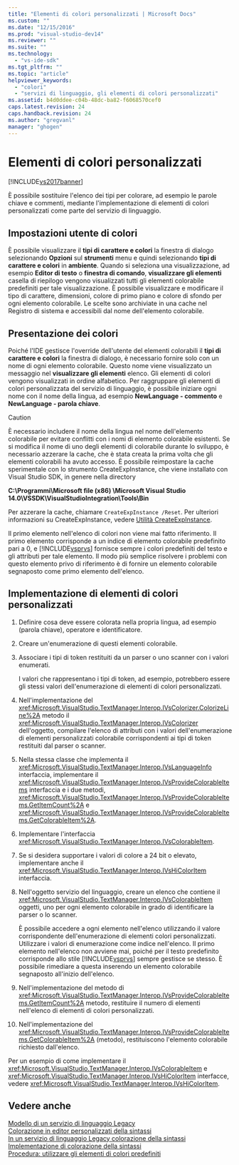```yaml
---
title: "Elementi di colori personalizzati | Microsoft Docs"
ms.custom: ""
ms.date: "12/15/2016"
ms.prod: "visual-studio-dev14"
ms.reviewer: ""
ms.suite: ""
ms.technology: 
  - "vs-ide-sdk"
ms.tgt_pltfrm: ""
ms.topic: "article"
helpviewer_keywords: 
  - "colori"
  - "servizi di linguaggio, gli elementi di colori personalizzati"
ms.assetid: b4d0ddee-c04b-48dc-ba82-f6068570cef0
caps.latest.revision: 24
caps.handback.revision: 24
ms.author: "gregvanl"
manager: "ghogen"
---
```

# Elementi di colori personalizzati
[!INCLUDE[vs2017banner](../../code-quality/includes/vs2017banner.md)]

È possibile sostituire l'elenco dei tipi per colorare, ad esempio le parole chiave e commenti, mediante l'implementazione di elementi di colori personalizzati come parte del servizio di linguaggio.  
  
## Impostazioni utente di colori  
 È possibile visualizzare il **tipi di carattere e colori** la finestra di dialogo selezionando **Opzioni** sul **strumenti** menu e quindi selezionando **tipi di carattere e colori** in **ambiente**. Quando si seleziona una visualizzazione, ad esempio **Editor di testo** o **finestra di comando**,  **visualizzare gli elementi** casella di riepilogo vengono visualizzati tutti gli elementi colorabile predefiniti per tale visualizzazione. È possibile visualizzare e modificare il tipo di carattere, dimensioni, colore di primo piano e colore di sfondo per ogni elemento colorabile. Le scelte sono archiviate in una cache nel Registro di sistema e accessibili dal nome dell'elemento colorabile.  
  
## Presentazione dei colori  
 Poiché l'IDE gestisce l'override dell'utente del elementi colorabili il **tipi di carattere e colori** la finestra di dialogo, è necessario fornire solo con un nome di ogni elemento colorabile. Questo nome viene visualizzato un messaggio nel **visualizzare gli elementi** elenco. Gli elementi di colori vengono visualizzati in ordine alfabetico. Per raggruppare gli elementi di colori personalizzata del servizio di linguaggio, è possibile iniziare ogni nome con il nome della lingua, ad esempio **NewLanguage \- commento** e **NewLanguage \- parola chiave**.  
  
> [!CAUTION]
>  È necessario includere il nome della lingua nel nome dell'elemento colorabile per evitare conflitti con i nomi di elemento colorabile esistenti. Se si modifica il nome di uno degli elementi di colorabile durante lo sviluppo, è necessario azzerare la cache, che è stata creata la prima volta che gli elementi colorabili ha avuto accesso. È possibile reimpostare la cache sperimentale con lo strumento CreateExpInstance, che viene installato con Visual Studio SDK, in genere nella directory  
>   
>  **C:\\Programmi\\Microsoft file \(x86\) \\Microsoft Visual Studio 14.0\\VSSDK\\VisualStudioIntegration\\Tools\\Bin**  
>   
>  Per azzerare la cache, chiamare `CreateExpInstance /Reset`. Per ulteriori informazioni su CreateExpInstance, vedere [Utilità CreateExpInstance](../../extensibility/internals/createexpinstance-utility.md).  
  
 Il primo elemento nell'elenco di colori non viene mai fatto riferimento. Il primo elemento corrisponde a un indice di elemento colorabile predefinito pari a 0, e [!INCLUDE[vsprvs](../../code-quality/includes/vsprvs_md.md)] fornisce sempre i colori predefiniti del testo e gli attributi per tale elemento. Il modo più semplice risolvere i problemi con questo elemento privo di riferimento è di fornire un elemento colorabile segnaposto come primo elemento dell'elenco.  
  
## Implementazione di elementi di colori personalizzati  
  
1.  Definire cosa deve essere colorata nella propria lingua, ad esempio \(parola chiave\), operatore e identificatore.  
  
2.  Creare un'enumerazione di questi elementi colorabile.  
  
3.  Associare i tipi di token restituiti da un parser o uno scanner con i valori enumerati.  
  
     I valori che rappresentano i tipi di token, ad esempio, potrebbero essere gli stessi valori dell'enumerazione di elementi di colori personalizzati.  
  
4.  Nell'implementazione del <xref:Microsoft.VisualStudio.TextManager.Interop.IVsColorizer.ColorizeLine%2A> metodo il <xref:Microsoft.VisualStudio.TextManager.Interop.IVsColorizer> dell'oggetto, compilare l'elenco di attributi con i valori dell'enumerazione di elementi personalizzati colorabile corrispondenti ai tipi di token restituiti dal parser o scanner.  
  
5.  Nella stessa classe che implementa il <xref:Microsoft.VisualStudio.TextManager.Interop.IVsLanguageInfo> interfaccia, implementare il <xref:Microsoft.VisualStudio.TextManager.Interop.IVsProvideColorableItems> interfaccia e i due metodi, <xref:Microsoft.VisualStudio.TextManager.Interop.IVsProvideColorableItems.GetItemCount%2A> e <xref:Microsoft.VisualStudio.TextManager.Interop.IVsProvideColorableItems.GetColorableItem%2A>.  
  
6.  Implementare l'interfaccia <xref:Microsoft.VisualStudio.TextManager.Interop.IVsColorableItem>.  
  
7.  Se si desidera supportare i valori di colore a 24 bit o elevato, implementare anche il <xref:Microsoft.VisualStudio.TextManager.Interop.IVsHiColorItem> interfaccia.  
  
8.  Nell'oggetto servizio del linguaggio, creare un elenco che contiene il <xref:Microsoft.VisualStudio.TextManager.Interop.IVsColorableItem> oggetti, uno per ogni elemento colorabile in grado di identificare la parser o lo scanner.  
  
     È possibile accedere a ogni elemento nell'elenco utilizzando il valore corrispondente dell'enumerazione di elementi colori personalizzati. Utilizzare i valori di enumerazione come indice nell'elenco. Il primo elemento nell'elenco non avviene mai, poiché per il testo predefinito corrisponde allo stile [!INCLUDE[vsprvs](../../code-quality/includes/vsprvs_md.md)] sempre gestisce se stesso. È possibile rimediare a questa inserendo un elemento colorabile segnaposto all'inizio dell'elenco.  
  
9. Nell'implementazione del metodo di <xref:Microsoft.VisualStudio.TextManager.Interop.IVsProvideColorableItems.GetItemCount%2A> metodo, restituire il numero di elementi nell'elenco di elementi di colori personalizzati.  
  
10. Nell'implementazione del <xref:Microsoft.VisualStudio.TextManager.Interop.IVsProvideColorableItems.GetColorableItem%2A> \(metodo\), restituiscono l'elemento colorabile richiesto dall'elenco.  
  
 Per un esempio di come implementare il <xref:Microsoft.VisualStudio.TextManager.Interop.IVsColorableItem> e <xref:Microsoft.VisualStudio.TextManager.Interop.IVsHiColorItem> interfacce, vedere <xref:Microsoft.VisualStudio.TextManager.Interop.IVsHiColorItem>.  
  
## Vedere anche  
 [Modello di un servizio di linguaggio Legacy](../../extensibility/internals/model-of-a-legacy-language-service.md)   
 [Colorazione in editor personalizzati della sintassi](../../extensibility/syntax-coloring-in-custom-editors.md)   
 [In un servizio di linguaggio Legacy colorazione della sintassi](../../extensibility/internals/syntax-coloring-in-a-legacy-language-service.md)   
 [Implementazione di colorazione della sintassi](../../extensibility/internals/implementing-syntax-coloring.md)   
 [Procedura: utilizzare gli elementi di colori predefiniti](../../extensibility/internals/how-to-use-built-in-colorable-items.md)